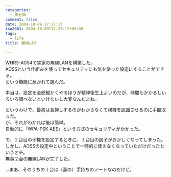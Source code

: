 ```yaml
---
categories:
  - 未分類
comment: false
date: 2004-10-09 17:27:17
iso8601: 2004-10-09T17:27:17+09:00
tags:
  - life
title: 無線LAN

---
```


<div class="entry-body">
  <p>WHR3-AG54で実家の無線LANを構築した。<br />
    AOSSという仕組みを使ってセキュリティにも気を使った設定にすることができる。<br />
    という機能に惹かれて選んだ。</p>

  <p>本当は、設定を全部細かくやるほうが精神衛生上よいのだが、時間もかかるしいろいろ調べないといけないし大変なんだよね。</p>

  <p>というわけで、最初は長押しするのがわからなくて親機を認識させるのに手間取った。<br />
    が、それがわかれば後は簡単。<br />
    自動的に「WPA-PSK AES」という方式のセキュリティがかかった。</p>

  <p>で、２台目の子機を設定するときに、１台目の調子がおかしくなってしまった。<br />
    しかし、AOSSの設定中ということで一時的に使えなくなっていただけだったというオチ。<br />
    無事２台の無線LANが完了した。</p>

  <p>…まあ、そのうちの１台は（妻の）手持ちのノートなのだけど。</p>
</div>
